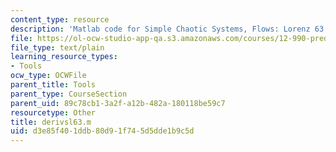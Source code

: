 ```yaml
---
content_type: resource
description: 'Matlab code for Simple Chaotic Systems, Flows: Lorenz 63'
file: https://ol-ocw-studio-app-qa.s3.amazonaws.com/courses/12-990-prediction-and-predictability-in-the-atmosphere-and-oceans-spring-2003/d3e85f401ddb80d91f745d5dde1b9c5d_derivsl63.m
file_type: text/plain
learning_resource_types:
- Tools
ocw_type: OCWFile
parent_title: Tools
parent_type: CourseSection
parent_uid: 89c78cb1-3a2f-a12b-482a-180118be59c7
resourcetype: Other
title: derivsl63.m
uid: d3e85f40-1ddb-80d9-1f74-5d5dde1b9c5d
---
```

